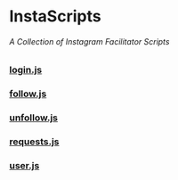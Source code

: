 # InstaScripts #
###### A Collection of Instagram Facilitator Scripts ######

### [login.js](login.js) ###

### [follow.js](follow.js) ###

### [unfollow.js](unfollow.js) ###

### [requests.js](requests.js) ###

### [user.js](user.js) ###
